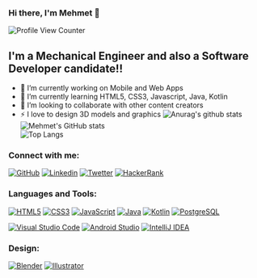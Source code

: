 ### Hi there, I'm Mehmet 👋   

![Profile View Counter](https://komarev.com/ghpvc/?username=Mehmet-D-Q1)

## I'm a Mechanical Engineer and also a Software Developer candidate!!

- 🔭 I’m currently working on Mobile and Web Apps 
- 🌱 I’m currently learning HTML5, CSS3, Javascript, Java, Kotlin
- 👯 I’m looking to collaborate with other content creators
- ⚡ I love to design 3D models and graphics
![Anurag's github stats](https://github-readme-stats.vercel.app/api?username=anuraghazra&theme=dark&show_icons=true)
![Mehmet's GitHub stats](https://github-readme-stats.vercel.app/api?username=Mehmet-D-Q1&theme=great-gatsby&show_icons=true)  
![Top Langs](https://github-readme-stats.vercel.app/api/top-langs/?username=Mehmet-D-Q1&layout=compact&theme=maroongold)

### Connect with me:
[![GitHub](https://img.shields.io/badge/GitHub-100000?style=for-the-badge&logo=github&logoColor=white)](https://github.com/Mehmet-D-Q1)
[![Linkedin](	https://img.shields.io/badge/LinkedIn-0077B5?style=for-the-badge&logo=linkedin&logoColor=white)](https://www.linkedin.com/in/mehmet-do%C4%9Fan-/)
[![Twetter](https://img.shields.io/badge/Twitter-1DA1F2?style=for-the-badge&logo=twitter&logoColor=white)](https://twitter.com/)
[![HackerRank](https://img.shields.io/badge/-Hackerrank-2EC866?style=for-the-badge&logo=HackerRank&logoColor=white)](https://www.hackerrank.com/mehmetdogan37?hr_r=1)


### Languages and Tools:

[![HTML5](https://img.shields.io/badge/HTML5-E34F26?style=for-the-badge&logo=html5&logoColor=white)](https://developer.mozilla.org/en-US/docs/Web/HTML)
[![CSS3](https://img.shields.io/badge/CSS3-1572B6?style=for-the-badge&logo=css3&logoColor=white)](https://developer.mozilla.org/en-US/docs/Web/CSS)
[![JavaScript](https://img.shields.io/badge/JavaScript-323330?style=for-the-badge&logo=javascript&logoColor=F7DF1E)](https://developer.mozilla.org/en-US/docs/Web/JavaScript)
[![Java](https://img.shields.io/badge/Java-ED8B00?style=for-the-badge&logo=java&logoColor=white)](https://docs.oracle.com/javase/tutorial/index.html)
[![Kotlin](https://img.shields.io/badge/Kotlin-0095D5?&style=for-the-badge&logo=kotlin&logoColor=white)](https://www.jetbrains.com/academy/)
[![PostgreSQL](	https://img.shields.io/badge/PostgreSQL-316192?style=for-the-badge&logo=postgresql&logoColor=white)](https://www.postgresql.org/)



[![Visual Studio Code](https://img.shields.io/badge/Visual_Studio_Code-0078D4?style=for-the-badge&logo=visual%20studio%20code&logoColor=white)](https://code.visualstudio.com/)
[![Android Studio](	https://img.shields.io/badge/Android_Studio-3DDC84?style=for-the-badge&logo=android-studio&logoColor=white)](https://developer.android.com/studio/preview)
[![IntelliJ IDEA](	https://img.shields.io/badge/IntelliJIDEA-000000.svg?style=for-the-badge&logo=intellij-idea&logoColor=white)](https://www.jetbrains.com/idea/)


### Design:
[![Blender](	https://img.shields.io/badge/blender-%23F5792A.svg?style=for-the-badge&logo=blender&logoColor=white)](https://www.blender.org/)
[![Illustrator](	https://img.shields.io/badge/Adobe%20Illustrator-FF9A00?style=for-the-badge&logo=adobe%20illustrator&logoColor=white)](https://www.adobe.com/products/illustrator.html)

